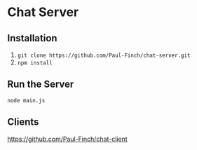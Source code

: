 # Chat Server

## Installation

1. ```git clone https://github.com/Paul-Finch/chat-server.git```
2. ```npm install```

## Run the Server

```node main.js```

## Clients

https://github.com/Paul-Finch/chat-client
